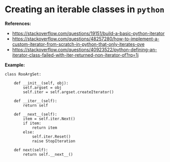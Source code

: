 # Creating an iterable classes in `python`

**References:**
- https://stackoverflow.com/questions/19151/build-a-basic-python-iterator
- https://stackoverflow.com/questions/48257280/how-to-implement-a-custom-iterator-from-scratch-in-python-that-only-iterates-ove
- https://stackoverflow.com/questions/40923522/python-defining-an-iterator-class-failed-with-iter-returned-non-iterator-of?rq=1j

**Example:**

~~~~
class RooArgSet:

    def __init__(self, obj):
        self.argset = obj 
        self.iter = self.argset.createIterator()

    def __iter__(self):
        return self

    def __next__(self):
        item = self.iter.Next()
        if item:
            return item
        else:
            self.iter.Reset()
            raise StopIteration
    
    def next(self):
        return self.__next__()
~~~~

